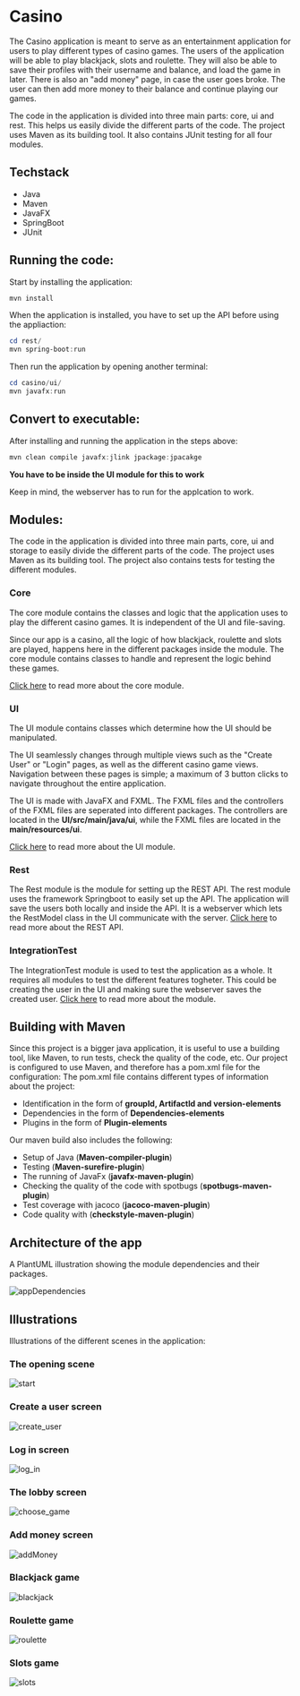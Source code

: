 # Casino

The Casino application is meant to serve as an entertainment application for users to play different types of casino games.
The users of the application will be able to play blackjack, slots and roulette.
They will also be able to save their profiles with their username and balance, and load the game in later.
There is also an "add money" page, in case the user goes broke. The user can then add more money to their balance and continue playing our games.

The code in the application is divided into three main parts:
core, ui and rest. This helps us easily divide the different parts of the code. The project uses Maven as its building tool.
It also contains JUnit testing for all four modules.

## Techstack

- Java
- Maven
- JavaFX
- SpringBoot
- JUnit

## Running the code:

Start by installing the application:

```powershell
mvn install
```

When the application is installed, you have to set up the API before using the appliaction:

```powershell
cd rest/
mvn spring-boot:run
```

Then run the application by opening another terminal:

```powershell
cd casino/ui/
mvn javafx:run
```

## Convert to executable:

After installing and running the application in the steps above:

```powershell
mvn clean compile javafx:jlink jpackage:jpacakge
```

**You have to be inside the UI module for this to work**

Keep in mind, the webserver has to run for the applcation to work.

## Modules:

The code in the application is divided into three main parts, core, ui and storage to easily divide the different parts of the code. The project uses Maven as its building tool. The project also contains tests for testing the different modules.

### Core

The core module contains the classes and logic that the application uses to
play the different casino games. It is independent of the UI and file-saving.

Since our app is a casino, all the logic of how blackjack, roulette and slots are played,
happens here in the different packages inside the module.
The core module contains classes to handle and represent the logic behind these games.

[Click here](casino/core/src/main/java) to read more about the core module.

### UI

The UI module contains classes which determine how the UI should be manipulated.

The UI seamlessly changes through multiple views such as the "Create User" or "Login" pages,
as well as the different casino game views. Navigation between these pages is simple; a maximum of 3
button clicks to navigate throughout the entire application.

The UI is made with JavaFX and FXML. The FXML files and the controllers of
the FXML files are seperated into different packages.
The controllers are located in the **UI/src/main/java/ui**,
while the FXML files are located in the **main/resources/ui**.

[Click here](https://gitlab.stud.idi.ntnu.no/it1901/groups-2021/gr2124/gr2124/-/tree/RestModel/casino/ui/src/main/java) to read more about the UI module.

### Rest

The Rest module is the module for setting up the REST API.
The rest module uses the framework Springboot to easily set up the API.
The application will save the users both locally and inside the API.
It is a webserver which lets the RestModel class in the UI communicate with the server.
[Click here](https://gitlab.stud.idi.ntnu.no/it1901/groups-2021/gr2124/gr2124/-/tree/RestModel/casino/rest/src/main) to read more about the REST API.

### IntegrationTest

The IntegrationTest module is used to test the application as a whole. It requires all modules to test the different features togheter. This could be creating the user in the UI and making sure the webserver saves the created user. [Click here](https://gitlab.stud.idi.ntnu.no/it1901/groups-2021/gr2124/gr2124/-/tree/main/casino/integrationTest/src/test/java) to read more about the module.

## Building with Maven

Since this project is a bigger java application, it is useful to use a building tool,
like Maven, to run tests, check the quality of the code, etc.
Our project is configured to use Maven, and therefore has a pom.xml file for the configuration:
The pom.xml file contains different types of information about the project:

- Identification in the form of **groupId, ArtifactId and version-elements**
- Dependencies in the form of **Dependencies-elements**
- Plugins in the form of **Plugin-elements**

Our maven build also includes the following:

- Setup of Java (**Maven-compiler-plugin**)
- Testing (**Maven-surefire-plugin**)
- The running of JavaFx (**javafx-maven-plugin**)
- Checking the quality of the code with spotbugs (**spotbugs-maven-plugin**)
- Test coverage with jacoco (**jacoco-maven-plugin**)
- Code quality with (**checkstyle-maven-plugin**)

## Architecture of the app

A PlantUML illustration showing the module dependencies and their packages.

![appDependencies](docs/Images/archiUML.png)

## Illustrations

Illustrations of the different scenes in the application:

### The opening scene

![start](docs/Images/MainMenu.png)

### Create a user screen

![create_user](docs/Images/CreateUser.png)

### Log in screen

![log_in](docs/Images/LogIn.png)

### The lobby screen

![choose_game](docs/Images/Lobby.png)

### Add money screen

![addMoney](docs/Images/AddMoney.png)

### Blackjack game

![blackjack](docs/Images/Blackjack.png)

### Roulette game

![roulette](docs/Images/Roulette.png)

### Slots game

![slots](docs/Images/Slots.png)
